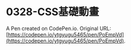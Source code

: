 # 0328-CSS基礎動畫

A Pen created on CodePen.io. Original URL: [https://codepen.io/ytgyugu5465/pen/PoEmpVd](https://codepen.io/ytgyugu5465/pen/PoEmpVd).

